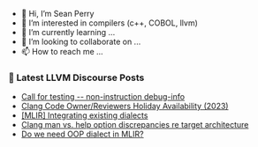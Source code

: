- 👋 Hi, I’m Sean Perry
- 👀 I’m interested in compilers (c++, COBOL, llvm)
- 🌱 I’m currently learning ...
- 💞️ I’m looking to collaborate on ...
- 📫 How to reach me ...

<!---
s66perry/s66perry is a ✨ special ✨ repository because its `README.md` (this file) appears on your GitHub profile.
You can click the Preview link to take a look at your changes.
--->
### 📕 Latest LLVM Discourse Posts

<!-- DISCOURSE-LLVM:START -->
- [Call for testing -- non-instruction debug-info](https://discourse.llvm.org/t/call-for-testing-non-instruction-debug-info/75522#post_3)
- [Clang Code Owner/Reviewers Holiday Availability &lpar;2023&rpar;](https://discourse.llvm.org/t/clang-code-owner-reviewers-holiday-availability-2023/75549#post_5)
- [[MLIR] Integrating existing dialects](https://discourse.llvm.org/t/mlir-integrating-existing-dialects/75528#post_2)
- [Clang man vs. help option discrepancies re target architecture](https://discourse.llvm.org/t/clang-man-vs-help-option-discrepancies-re-target-architecture/75551#post_1)
- [Do we need OOP dialect in MLIR?](https://discourse.llvm.org/t/do-we-need-oop-dialect-in-mlir/75542#post_4)
<!-- DISCOURSE-LLVM:END -->
